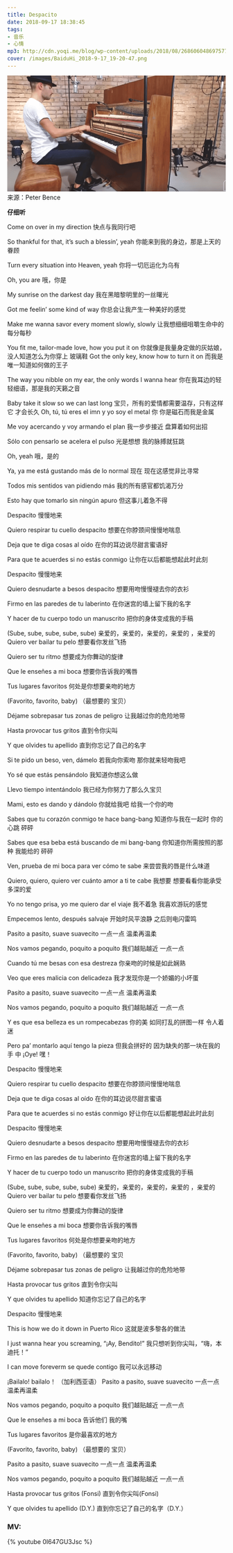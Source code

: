 ```yaml
---
title: Despacito
date: 2018-09-17 18:38:45
tags: 
- 音乐
- 心情
mp3: http://cdn.yoqi.me/blog/wp-content/uploads/2018/08/2686060486975775750_hd.mp3
cover: /images/BaiduHi_2018-9-17_19-20-47.png
---
```

![](/images/BaiduHi_2018-9-17_19-20-47.png)
来源：Peter Bence

**仔细听**

Come on over in my direction
快点与我同行吧

So thankful for that, it’s such a blessin’, yeah
你能来到我的身边，那是上天的眷顾

Turn every situation into Heaven, yeah
你将一切厄运化为乌有

Oh, you are
哦，你是

My sunrise on the darkest day
我在黑暗黎明里的一丝曙光

Got me feelin’ some kind of way
你总会让我产生一种美好的感觉

Make me wanna savor every moment slowly, slowly
让我想细细咀嚼生命中的每分每秒

You fit me, tailor-made love, how you put it on
你就像是我量身定做的灰姑娘，没人知道怎么为你穿上
玻璃鞋
Got the only key, know how to turn it on
而我是唯一知道如何做的王子

The way you nibble on my ear, the only words I wanna hear
你在我耳边的轻轻细语，那是我的天籁之音

Baby take it slow so we can last long
宝贝，所有的爱情都需要温存，只有这样它
才会长久
Oh, tú, tú eres el imn y yo soy el metal
你 你是磁石而我是金属

Me voy acercando y voy armando el plan
我一步步接近 盘算着如何出招

Sólo con pensarlo se acelera el pulso
光是想想 我的脉搏就狂跳

Oh, yeah
哦，是的

Ya, ya me está gustando más de lo normal
现在 现在这感觉非比寻常

Todos mis sentidos van pidiendo más
我的所有感官都饥渴万分

Esto hay que tomarlo sin ningún apuro
但这事儿着急不得

Despacito
慢慢地来

Quiero respirar tu cuello despacito
想要在你脖颈间慢慢地喘息

Deja que te diga cosas al oído
在你的耳边说尽甜言蜜语好

Para que te acuerdes si no estás conmigo
让你在以后都能想起此时此刻

Despacito
慢慢地来

Quiero desnudarte a besos despacito
想要用吻慢慢褪去你的衣衫

Firmo en las paredes de tu laberinto
在你迷宫的墙上留下我的名字

Y hacer de tu cuerpo todo un manuscrito
把你的身体变成我的手稿

(Sube, sube, sube, sube, sube)
亲爱的，亲爱的，亲爱的，亲爱的
，亲爱的
Quiero ver bailar tu pelo
想要看你发丝飞扬

Quiero ser tu ritmo
想要成为你舞动的旋律

Que le enseñes a mi boca
想要你告诉我的嘴唇

Tus lugares favoritos
何处是你想要亲吻的地方

(Favorito, favorito, baby)
（最想要的 宝贝）

Déjame sobrepasar tus zonas de peligro
让我越过你的危险地带

Hasta provocar tus gritos
直到令你尖叫

Y que olvides tu apellido
直到你忘记了自己的名字

Si te pido un beso, ven, dámelo
若我向你索吻 那你就来轻吻我吧

Yo sé que estás pensándolo
我知道你想这么做

Llevo tiempo intentándolo
我已经为你努力了那么久宝贝

Mami, esto es dando y dándolo
你就给我吧 给我一个你的吻

Sabes que tu corazón conmigo te hace bang-bang
知道你与我在一起时 你的心跳 砰砰

Sabes que esa beba está buscando de mi bang-bang
你知道你所需按照的那种 我能给的 砰砰

Ven, prueba de mi boca para ver cómo te sabe
来尝尝我的唇是什么味道

Quiero, quiero, quiero ver cuánto amor a ti te cabe
我想要 想要看看你能承受多深的爱

Yo no tengo prisa, yo me quiero dar el viaje
我不着急 我喜欢游玩的感觉

Empecemos lento, después salvaje
开始时风平浪静 之后则电闪雷鸣

Pasito a pasito, suave suavecito
一点一点 温柔再温柔

Nos vamos pegando, poquito a poquito
我们越贴越近 一点一点

Cuando tú me besas con esa destreza
你亲吻的时候是如此娴熟

Veo que eres malicia con delicadeza
我才发现你是一个娇媚的小坏蛋

Pasito a pasito, suave suavecito
一点一点 温柔再温柔

Nos vamos pegando, poquito a poquito
我们越贴越近 一点一点

Y es que esa belleza es un rompecabezas
你的美 如同打乱的拼图一样 令人着迷

Pero pa’ montarlo aquí tengo la pieza
但我会拼好的 因为缺失的那一块在我的手
中
¡Oye!
嘿！

Despacito
慢慢地来

Quiero respirar tu cuello despacito
想要在你脖颈间慢慢地喘息

Deja que te diga cosas al oído
在你的耳边说尽甜言蜜语

Para que te acuerdes si no estás conmigo
好让你在以后都能想起此时此刻

Despacito
慢慢地来

Quiero desnudarte a besos despacito
想要用吻慢慢褪去你的衣衫

Firmo en las paredes de tu laberinto
在你迷宫的墙上留下我的名字

Y hacer de tu cuerpo todo un manuscrito
把你的身体变成我的手稿

(Sube, sube, sube, sube, sube)
亲爱的，亲爱的，亲爱的，亲爱的
，亲爱的
Quiero ver bailar tu pelo
想要看你发丝飞扬

Quiero ser tu ritmo
想要成为你舞动的旋律

Que le enseñes a mi boca
想要你告诉我的嘴唇

Tus lugares favoritos
何处是你想要亲吻的地方

(Favorito, favorito, baby)
（最想要的 宝贝

Déjame sobrepasar tus zonas de peligro
让我越过你的危险地带

Hasta provocar tus gritos
直到令你尖叫

Y que olvides tu apellido
知道你忘记了自己的名字

Despacito
慢慢地来

This is how we do it down in Puerto Rico
这就是波多黎各的做法

I just wanna hear you screaming, “¡Ay, Bendito!”
我只想听到你尖叫，“嗨，本迪托！”

I can move foreverm se quede contigo
我可以永远移动

¡Bailalo!
bailalo！
（加利西亚语）
Pasito a pasito, suave suavecito
一点一点 温柔再温柔

Nos vamos pegando, poquito a poquito
我们越贴越近 一点一点

Que le enseñes a mi boca
告诉他们 我的嘴

Tus lugares favoritos
是你最喜欢的地方

(Favorito, favorito, baby)
（最想要的 宝贝）

Pasito a pasito, suave suavecito
一点一点 温柔再温柔

Nos vamos pegando, poquito a poquito
我们越贴越近 一点一点

Hasta provocar tus gritos (Fonsi)
直到令你尖叫(Fonsi)

Y que olvides tu apellido (D.Y.)
直到你忘记了自己的名字（D.Y.）

### MV:

{% youtube 0I647GU3Jsc %}
